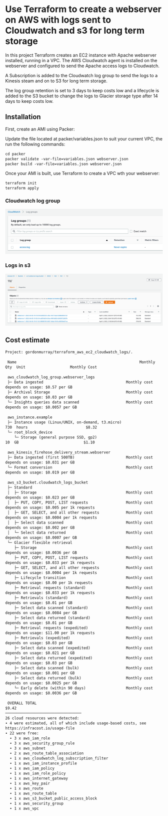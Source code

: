 # Use Terraform to create a webserver on AWS with logs sent to Cloudwatch and s3 for long term storage

In this project Terraform creates an EC2 instance with Apache webserver installed, running in a VPC. The AWS Cloudwatch agent is installed on the webserver and configured to send the Apache access logs to Cloudwatch.

A Subscription is added to the Cloudwatch log group to send the logs to a Kinesis steam and on to S3 for long term storage.

The log group retention is set to 3 days to keep costs low and a lifecycle is added to the S3 bucket to change the logs to Glacier storage type after 14 days to keep costs low.

## Installation

First, create an AMI using Packer:

Update the file located at packer/variables.json to suit your current VPC, the run the following commands:

```
cd packer
packer validate -var-file=variables.json webserver.json
packer build -var-file=variables.json webserver.json
```

Once your AMI is built, use Terraform to create a VPC wth your webserver:

```
terraform init
terraform apply
```

### Cloudwatch log group

![log group in cloudwatch](files/cloudwatch_log_group.png)


### Logs in s3

![logs in S3](files/logs_s3.png)

## Cost estimate

```
Project: gordonmurray/terraform_aws_ec2_cloudwatch_logs/.

 Name                                                       Monthly Qty  Unit                    Monthly Cost

 aws_cloudwatch_log_group.webserver_logs
 ├─ Data ingested                                     Monthly cost depends on usage: $0.57 per GB
 ├─ Archival Storage                                  Monthly cost depends on usage: $0.03 per GB
 └─ Insights queries data scanned                     Monthly cost depends on usage: $0.0057 per GB

 aws_instance.example
 ├─ Instance usage (Linux/UNIX, on-demand, t3.micro)                730  hours                          $8.32
 └─ root_block_device
    └─ Storage (general purpose SSD, gp2)                            10  GB                             $1.10

 aws_kinesis_firehose_delivery_stream.webserver
 ├─ Data ingested (first 500TB)                       Monthly cost depends on usage: $0.031 per GB
 └─ Format conversion                                 Monthly cost depends on usage: $0.019 per GB

 aws_s3_bucket.cloudwatch_logs_bucket
 ├─ Standard
 │  ├─ Storage                                        Monthly cost depends on usage: $0.023 per GB
 │  ├─ PUT, COPY, POST, LIST requests                 Monthly cost depends on usage: $0.005 per 1k requests
 │  ├─ GET, SELECT, and all other requests            Monthly cost depends on usage: $0.0004 per 1k requests
 │  ├─ Select data scanned                            Monthly cost depends on usage: $0.002 per GB
 │  └─ Select data returned                           Monthly cost depends on usage: $0.0007 per GB
 └─ Glacier flexible retrieval
    ├─ Storage                                        Monthly cost depends on usage: $0.0036 per GB
    ├─ PUT, COPY, POST, LIST requests                 Monthly cost depends on usage: $0.033 per 1k requests
    ├─ GET, SELECT, and all other requests            Monthly cost depends on usage: $0.0004 per 1k requests
    ├─ Lifecycle transition                           Monthly cost depends on usage: $0.00 per 1k requests
    ├─ Retrieval requests (standard)                  Monthly cost depends on usage: $0.033 per 1k requests
    ├─ Retrievals (standard)                          Monthly cost depends on usage: $0.01 per GB
    ├─ Select data scanned (standard)                 Monthly cost depends on usage: $0.0084 per GB
    ├─ Select data returned (standard)                Monthly cost depends on usage: $0.01 per GB
    ├─ Retrieval requests (expedited)                 Monthly cost depends on usage: $11.00 per 1k requests
    ├─ Retrievals (expedited)                         Monthly cost depends on usage: $0.03 per GB
    ├─ Select data scanned (expedited)                Monthly cost depends on usage: $0.021 per GB
    ├─ Select data returned (expedited)               Monthly cost depends on usage: $0.03 per GB
    ├─ Select data scanned (bulk)                     Monthly cost depends on usage: $0.001 per GB
    ├─ Select data returned (bulk)                    Monthly cost depends on usage: $0.0025 per GB
    └─ Early delete (within 90 days)                  Monthly cost depends on usage: $0.0036 per GB

 OVERALL TOTAL                                                                                          $9.42
──────────────────────────────────
26 cloud resources were detected:
∙ 4 were estimated, all of which include usage-based costs, see https://infracost.io/usage-file
∙ 22 were free:
  ∙ 3 x aws_iam_role
  ∙ 3 x aws_security_group_rule
  ∙ 3 x aws_subnet
  ∙ 2 x aws_route_table_association
  ∙ 1 x aws_cloudwatch_log_subscription_filter
  ∙ 1 x aws_iam_instance_profile
  ∙ 1 x aws_iam_policy
  ∙ 1 x aws_iam_role_policy
  ∙ 1 x aws_internet_gateway
  ∙ 1 x aws_key_pair
  ∙ 1 x aws_route
  ∙ 1 x aws_route_table
  ∙ 1 x aws_s3_bucket_public_access_block
  ∙ 1 x aws_security_group
  ∙ 1 x aws_vpc
```